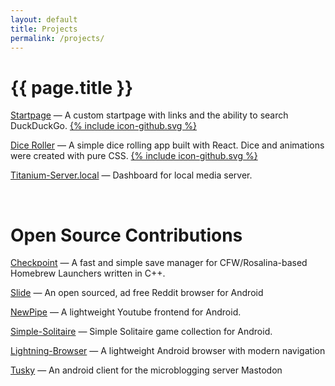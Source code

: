 ```yaml
---
layout: default
title: Projects
permalink: /projects/
---
```


# {{ page.title }}

[Startpage](https://tryton-vanmeer.github.io/Startpage/) — A custom startpage with links and the ability to search DuckDuckGo. <a href="https://github.com/tryton-vanmeer/Startpage"><span class="icon">{% include icon-github.svg %}</span></a>

[Dice Roller](https://tryton-vanmeer.github.io/React-Dice-Roller/) — A simple dice rolling app built with React. Dice and animations were created with pure CSS. <a href="https://github.com/tryton-vanmeer/React-Dice-Roller"><span class="icon">{% include icon-github.svg %}</span></a>

[Titanium-Server.local](https://github.com/tryton-vanmeer/titanium-server.local) — Dashboard for local media server.

<br>

# Open Source Contributions

[Checkpoint](https://github.com/BernardoGiordano/Checkpoint) — A fast and simple save manager for CFW/Rosalina-based Homebrew Launchers written in C++.

[Slide](https://github.com/ccrama/Slide) — An open sourced, ad free Reddit browser for Android

[NewPipe](https://github.com/TeamNewPipe/NewPipe) — A lightweight Youtube frontend for Android.

[Simple-Solitaire](https://github.com/TobiasBielefeld/Simple-Solitaire) — Simple Solitaire game collection for Android.

[Lightning-Browser](https://github.com/anthonycr/Lightning-Browser) — A lightweight Android browser with modern navigation

[Tusky](https://github.com/Vavassor/Tusky) — An android client for the microblogging server Mastodon
